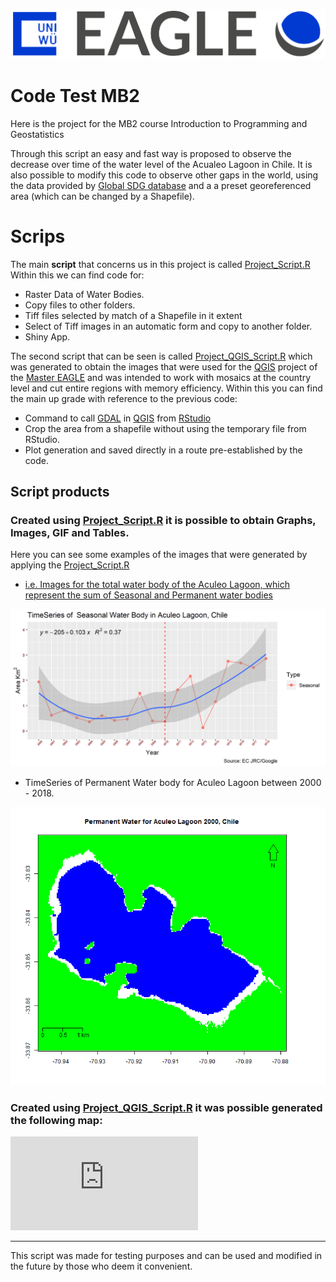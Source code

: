 !["Uni Wuerzburg"](https://github.com/diegoalarc/Code_Test_MB2/blob/master/Total_Water/EAGLE_logo.png?raw=true "EAGLE Msc")

# Code Test MB2
Here is the project for the MB2 course Introduction to Programming and Geostatistics


Through this script an easy and fast way is proposed to observe the decrease over time of the water level of the Acualeo Lagoon in Chile. It is also possible to modify this code to observe other gaps in the world, using the data provided by [Global SDG database](https://www.sdg661.app/data-products/data-downloads) and a a preset georeferenced area (which can be changed by a Shapefile).

# Scrips

The main __script__ that concerns us in this project is called [Project_Script.R](https://github.com/diegoalarc/Code_Test_MB2/blob/master/Project_Script.R) 
Within this we can find code for:

 - Raster Data of Water Bodies.
 - Copy files to other folders.
 - Tiff files selected by match of a Shapefile in it extent 
 - Select of Tiff images in an automatic form and copy to another folder.
 - Shiny App.
 
The second script that can be seen is called [Project_QGIS_Script.R](https://github.com/diegoalarc/Code_Test_MB2/blob/master/Project_QGIS_Script.R) which was generated to obtain the images that were used for the [QGIS](https://www.qgis.org/en/site/) project of the [Master EAGLE](http://eagle-science.org/) and was intended to work with mosaics at the country level and cut entire regions with memory efficiency. Within this you can find the main up grade with reference to the previous code:

 - Command to call [GDAL](https://gdal.org/) in [QGIS](https://www.qgis.org/en/site/) from [RStudio](https://rstudio.com/)
 - Crop the area from a shapefile without using the temporary file from RStudio.
 - Plot generation and saved directly in a route pre-established by the code.
 
## Script products

### Created using [Project_Script.R](https://github.com/diegoalarc/Code_Test_MB2/blob/master/Project_Script.R) it is possible to obtain Graphs, Images, GIF and Tables.

Here you can see some examples of the images that were generated by applying the [Project_Script.R](https://github.com/diegoalarc/Code_Test_MB2/blob/master/Project_Script.R)
 
 - [i.e. Images for the total water body of the Aculeo Lagoon, which represent the sum of Seasonal and Permanent water bodies](https://github.com/diegoalarc/Code_Test_MB2/tree/master/Total_Water)

!["TimeSeries of Aculeo Lagoon Seasonal Chile between 2000 - 2018 "](https://github.com/diegoalarc/Code_Test_MB2/blob/master/Total_Water/TimeSeries%20of%20Aculeo%20Lagoon%20%20Seasonal%20%20Chile%20.png?raw=true "TimeSeries of Aculeo Lagoon Seasonal Chile between 2000 - 2018")

 - TimeSeries of Permanent Water body for Aculeo Lagoon between 2000 - 2018.

![](https://github.com/diegoalarc/Code_Test_MB2/blob/master/GIF/Permanent.gif)

### Created using [Project_QGIS_Script.R](https://github.com/diegoalarc/Code_Test_MB2/blob/master/Project_QGIS_Script.R) it was possible generated the following map:

!["Aculeo Lagoon TimeSeries drought map from 2010 - 2018"](https://github.com/diegoalarc/Code_Test_MB2/blob/master/Map_QGIS_Generated/QGIS_EAGLE_Msc.pdf)


***
This script was made for testing purposes and can be used and modified in the future by those who deem it convenient.
